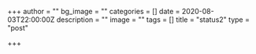 +++
author = ""
bg_image = ""
categories = []
date = 2020-08-03T22:00:00Z
description = ""
image = ""
tags = []
title = "status2"
type = "post"

+++

